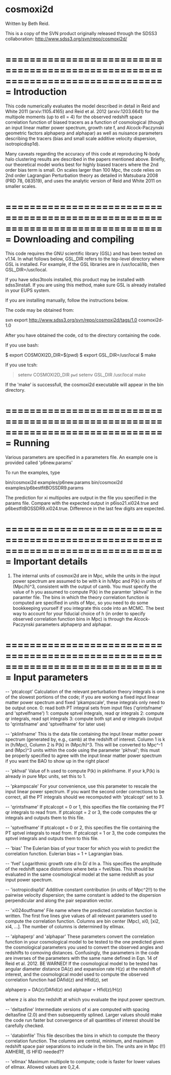 cosmoxi2d
=========

Written by Beth Reid.

This is a copy of the SVN product originally released through the SDSS3 
collaboration:
http://www.sdss3.org/svn/repo/cosmoxi2d/

===============================================================================
Introduction
===============================================================================

This code numerically evaluates the model described in detail in Reid and White
2011 (arxiv:1105.4165) and Reid et al. 2012 (arxiv:1203.6641) for the multipole
moments (up to ell = 4) for the observed redshift space correlation function of
biased tracers as a function of cosmological (though an input linear matter
power spectrum, growth rate f, and Alcock-Paczynski geometric factors alphaperp
and alphapar) as well as nuisance parameters describing the tracers (bias and
small scale additive velocity dispersion, isotropicdisp1d).

Many caveats regarding the accuracy of this code at reproducing N-body halo
clustering results are described in the papers mentioned above.  Briefly, our
theoretical model works best for highly biased tracers where the 2nd order bias
term is small.  On scales larger than 100 Mpc, the code relies on 2nd order
Lagrangian Perturbation theory as detailed in Matsubara 2008 (PRD 78, 083519),
and uses the analytic version of Reid and White 2011 on smaller scales.

===============================================================================
Downloading and compiling
===============================================================================

This code requires the GNU scientific library (GSL) and has been tested on
v1.14.  In what follows below, GSL_DIR refers to the top-level directory
where GSL is installed.  For example, if the GSL libraries are in
/usr/local/lib, then GSL_DIR=/usr/local.

If you have sdss3tools installed, this product may be installed with
sdss3install.  If you are using this method, make sure GSL is already
installed in your EUPS system.

If you are installing manually, follow the instructions below.

The code may be obtained from:

svn export http://www.sdss3.org/svn/repo/cosmoxi2d/tags/1.0 cosmoxi2d-1.0

After you have obtained the code, cd to the directory containing the code.

If you use bash:

$ export COSMOXI2D_DIR=$(pwd)
$ export GSL_DIR=/usr/local
$ make

If you use tcsh:

> setenv COSMOXI2D_DIR `pwd`
> setenv GSL_DIR /usr/local
> make

If the 'make' is successfull, the cosmoxi2d executable will appear in the
bin directory.

===============================================================================
Running
===============================================================================

Various parameters are specified in a parameters file.  An example one is
provided called 'p6new.params'

To run the examples, type

bin/cosmoxi2d examples/p6new.params
bin/cosmoxi2d examples/p6bestfitBOSSDR9.params

The prediction for xi multipoles are output in the file you specified in the
params file.  Compare with the expected output in p6iso21.xi024.true and
p6bestfitBOSSDR9.xi024.true.  Difference in the last few digits are expected.

===============================================================================
Important details
===============================================================================

1.  The internal units of cosmoxi2d are in Mpc, while the units in the input
power spectrum are assumed to be with k in h/Mpc and P(k) in units of (Mpc/h)^3,
consistent with the output of camb.  You must specify the value of h you assumed
to compute P(k) in the paramter 'pkhval' in the paramter file.  The bins in
which the theory correlation function is computed are specified in units of
Mpc, so you need to do some bookkeeping yourself if you integrate this code into
an MCMC.  The best way to account for your fiducial choice of h (in order to
specify observed correlation function bins in Mpc) is through the
Alcock-Paczynski parameters alphaperp and alphapar.

===============================================================================
Input parameters
===============================================================================

-- 'ptcalcopt'
Calculation of the relevant perturbation theory integrals is one of the slowest
portions of the code; if you are working a fixed input linear matter power
spectrum and fixed 'pkampscale', these integrals only need to be output once.
  0: read both PT integral sets from input files ('qrintsfname' and
'sptvelfname')
  1: compute sptvel integrals, read qr integrals
  2: compute qr integrals, read spt integrals
  3: compute both spt and qr integrals (output to 'qrintsfname' and
'sptvelfname' for later use)

-- 'pklinfname'
This is the data file containing the input linear matter power spectrum
(generated by, e.g., camb) at the redshift of interest.  Column 1 is k in
(h/Mpc), Column 2 is P(k) in (Mpc/h)^3.  This will be converted to Mpc^-1 and
(Mpc)^3 units within the code using the parameter 'pkhval'; this must be
properly specified to agree with the input linear matter power spectrum if you
want the BAO to show up in the right place!

-- 'pkhval'
Value of h used to compute P(k) in pklinfname.  If your k,P(k) is already in
pure Mpc units, set this to 1.

-- 'pkampscale'
For your convenience, use this parameter to rescale the input linear power
spectrum.  If you want the second order corrections to be correct, all the PT
integrals should we recomputed with 'ptcalcopt' set to 3.

-- 'qrintsfname'
If ptcalcopt = 0 or 1, this specifies the file containing the PT qr integrals to
read from.  If ptcalcopt = 2 or 3, the code computes the qr integrals and
outputs them to this file.

-- 'sptvelfname'
If ptcalcopt = 0 or 2, this specifies the file containing the PT sptvel
integrals to read from.  If ptcalcopt = 1 or 3, the code computes the sptvel
integrals and outputs them to this file.

-- 'bias'
The Eulerian bias of your tracer for which you wish to predict the correlation
function.  Eulerian bias = 1 + Lagrangian bias.

-- 'fvel'
Logarithmic growth rate d ln D/ d ln a.  This specifies the amplitude of the
redshift space distortions where beta = fvel/bias.  This should be evaluated in
the same cosmological model at the same redshift as your input power spectrum.

-- 'isotropicdisp1d'
Additive constant contribution (in units of Mpc^2!!) to the pairwise velocity
dispersion; the same constant is added to the dispersion perpendicular and along
the pair separation vector.

-- 'xi024outfname'
File name where the predicted correlation function is written.  The first five
lines give values of all relevant parameters used to compute the correlation
function.  Columns are
bin center (Mpc), xi0, [xi2, xi4, ...].  The number of columns is determined by
ellmax.

-- 'alphaperp' and 'alphapar'
These parameters convert the correlation function in your cosmological model to
be tested to the one predicted given the cosmological parameters you used to
convert the observed angles and redshifts to comoving distances.  Confusingly,
the parameters in the code are inverses of the parameters with the same name
defined in Eqn. 14 of Reid et al. 2012.  BE WARNED!  If the cosmological model
to be tested has angular diameter distance DA(z) and expansion rate H(z) at the
redshift of interest, and the cosmological model used to compute the observed
correlation function had DAfid(z) and Hfid(z), set

alphaperp = DA(z)/DAfid(z) and alphapar = Hfid(z)/H(z)

where z is also the redshift at which you evaluate the input power spectrum.

-- 'deltasfine'
Intermediate versions of xi are computed with spacing deltasfine (2.0) and then
subsequently splined.  Larger values should make the code run faster but
convergence of all quantities of interest should be carefully checked.

-- 'databinfile'
This file describes the bins in which to compute the theory correlation
function.  The columns are central, minimum, and maximum redshift space pair
separations to include in the bin.  The units are in Mpc (!!) AMHERE, IS HFID
needed??

-- 'ellmax'
Maximum multipole to compute; code is faster for lower values of ellmax.
Allowed values are 0,2,4.
